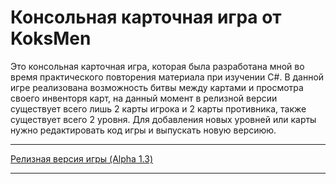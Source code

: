 # Консольная карточная игра от KoksMen
Это консольная карточная игра, которая была разработана мной во время практического повторения материала при изучении C#.
В данной игре реализована возможность битвы между картами и просмотра своего инвенторя карт, на данный момент в релизной версии существует всего лишь 2 карты игрока и 2 карты противника, также существует всего 2 уровня.
Для добавления новых уровней или карты нужно редактировать код  игры и выпускать новую версиюю.

____
[Релизная версия игры (Alpha 1.3)](https://github.com/KoksMen/KoksCardGameConsole/releases/tag/KoksRelease)
____
